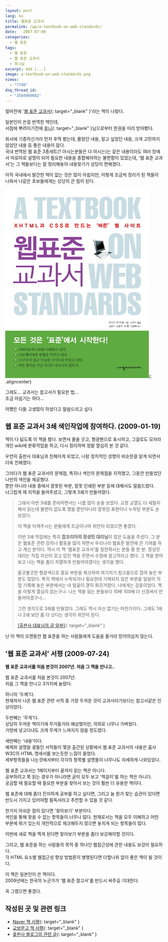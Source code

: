```yaml
---
layout: post
lang: ko
title: 웹표준 교과서
permalink: /wp/a-textbook-on-web-standards/
date:   2007-07-09
categories:
  - 웹 표준
tags:
  - 웹 표준
  - 웹 표준 교과서
  - 후니님
excerpt: ddd [...]
image: a-textbook-on-web-standards.png
views:
  - "7740"
dsq_thread_id:
  - "3584960682"
---
```


얼마전에 '[웹 표준 교과서](http://www.kyobobook.co.kr/product/detailViewKor.laf?mallGb=KOR&ejkGb=KOR&clickOrder=1AF&barcode=9788995527634){: target="_blank" }'라는 책이 나왔다.
  
일본인이 쓴걸 번역한 책인데,  
서점에 뿌려지기전에 [후니](http://hooney.net){: target="_blank" }님으로부터 한권을 미리 받아봤다.
  
회사에 기증하신거라 먼저 후딱 봤는데, 몰랐던 내용, 알고 싶었던 내용, 크게 고민하지 않았던 내용 등 좋은 내용이 많다.  
국내 번역된 웹 표준 3종세트(? 아시는분들은 다 아시는)는 같은 내용이라도 여러 장에서 따로따로 설명이 되어 필요한 내용을 종합해야하는 불편함이 있었는데, '웹 표준 교과서'는 그 책들보다는 잘 정리해놓아 내용찾기가 상당히 편해졌다.

아직 국내에서 발간한 책이 없는 것은 많이 아쉽지만, 이렇게 조금씩 정리가 된 책들이 나와서 나같은 초보들에게는 상당히 큰 힘이 된다.


![웹 표준 교과서 표지](/assets/img/2007/07.jpg){: .aligncenter}

그래도... 교과서는 참고서가 필요한 법...  
조금 아쉽기는 하다...

어쨌든 다들 고생많이 하셨다고 말씀드리고 싶다.  

## 웹 표준 교과서 3쇄 색인작업에 참여하다. (2009-01-19)

책이 다 닳도록 이 책을 봤다. 보면서 줄을 긋고, 형광펜으로 표시하고, 그걸로도 모자라 개인 wiki에 분류작업을 하고, 다시 정리하며 정말 열심히 본 것 같다.

우연히 출판사 대표님과 친해지게 되었고, 나랑 정치적인 성향이 비슷한걸 알게 되면서 더욱 친해졌다. 

그러다가 웹 표준 교과서의 문제점, 특히나 색인의 문제점을 지적했고, 그동안 만들었던 나만의 색인을 제공했다.  
뿐만 아니라 내용 중에서 잘못된 부분, 잘못 인쇄된 부분 등에 대해서도 말씀드렸다.  
너그럽게 제 지적을 들어주셨고, 그렇게 3쇄가 만들어졌다.

> 그래서 이번 3쇄를 준비하면서는 나름 많이 손을 보았다. 교정 교열도 더 세밀히 해서 읽는데 불편이 없도록 했을 뿐만아니라 잘못된 표현이나 누락된 부분도 손 보았다.
> 
> 이 책을 아껴주시는 분들에게 조금이나마 위안이 되었으면 좋겠다.
> 
> 이번 3쇄 작업에는 특히 **잡코리아의 장성민 대리님**이 많은 도움을 주셨다. 그 분은 웹표준 관련 강의나 활동을 많이 하면서 우리나라 웹표준 발전에 큰 기여를 하고 계신 분이다. 역시 이 책 '웹표준 교과서'를 칭찬하시는 분들 중 한 분. 장성민 대리는 직접 자신이 갖고 있던 책을 주면서 수정에 참고하라고 했다. 그 책을 받아보고 나는 책을 좀더 치열하게 만들어야겠다는 생각을 했다.
> 
> 울긋불긋한 형광색으로 중요 부분을 체크하며 여기저기 참고용으로 접어 놓은 부분도 많았다. 특히 책에서 누락되거나 필요한데 기재되지 않은 부분을 일일이 직접 기록해 놓은 부분에서는 내 얼굴이 괜히 화끈거렸다. 나에게는 감동이었다. 책을 이렇게 열심히 읽는구나. 나는 책을 읽는 분들보다 10배 100배 더 신경써서 만들어야겠구나...
> 
> 그런 생각으로 3쇄를 만들었다. 그래도 역시 자신 없기는 마찬가지다. 그래도 1쇄나 2쇄 보단 좀 더 낫다는 생각이 위안이 된다.
> 
> [[출판사 대표님의 글 일부]](http://blog.naver.com/aphro21/100060526174){: target="_blank" }

난 이 책이 오랜동안 웹 표준을 하는 사람들에게 도움을 줄거라 믿어의심치 않는다.

## '웹 표준 교과서' 서평 (2009-07-24)

**웹 표준 교과서를 처음 본것이 2007년. 처음 그 책을 만나고..**

웹 표준 교과서를 처음 본것이 2007년.  
처음 그 책을 만나고 3가지에 놀랐다.

하나의 '두께'다.  
현재까지 나온 웹 표준 관련 서적 중 가장 두꺼운 것이 교과서라기보다는 참고서같은 인상이었다.

두번째는 '무게'다.  
상당히 두꺼운 책이기에 무거울거라 예상했지만, 의외로 너무나 가벼웠다.  
가방에 넣고다녀도 크게 무게가 느껴지지 않을 정도였다.

세번째는 '내용'이다.  
예제와 설명을 곁들인 서적들이 몇권 출간된 상황에서 웹 표준 교과서의 내용은 흡사 W3C의 HTML 명세서를 보는듯한 느낌이 들었다.  
세부항목들을 나눈것에서부터 각각의 항목별 설명들이 너무나도 자세하게 나와있었다.

웹 표준 교과서는 1페이지부터 끝까지 읽는 책은 아니다.  
공부하려고 쭉 읽는 경우가 아니라면 굳이 모두 보고 '책걸이'를 하는 책은 아니다.  
궁금할 때 필요할 때 필요한 부분을 찾아서 보는 것이 훨씬 더 유용한 책이다.

웹 표준에 대해 좀더 진지하게 공부를 하고 싶다면, 그리고 늘 뭔가 찾는 습관이 있다면 반드시 가지고 있어야할 필독서라고 추천할 수 있을 것 같다.

한가지 아쉬운 점이 있다면 '찾아보기' 부분이다.  
색인을 통해 찾을 수 없는 항목들이 너무나 많다. 현재로서는 책을 모두 이해하고 어떤 부분에 뭐가 있는지 개인적으로 체크해두지 않으면 놓치게 되는 항목들이 많다.
  
이번에 새로 책을 찍게 된다면 찾아보기 부분을 좀더 보강해야할 것이다.

그리고, 웹 표준을 하는 사람들의 목적 중 하나인 웹접근성에 관한 내용도 보강이 필요하다.  
각 HTML 요소별 웹접근성 향상 방법론이 병행된다면 더할나위 없이 좋은 책이 될 것이다.

이 책은 일본인이 쓴 책이다.  
2009년에는 한국의 누군가가 '웹 표준 참고서'를 반드시 써주길 기대한다.
  
꼭 그랬으면 좋겠다.

## 작성된 곳 및 관련 링크

  * [Naver 책 서평](http://book.naver.com/bookdb/book_detail.php?bid=2953700&menu=nview&mode=unfold&sort=best&point=&page=1&find=off&display_seq=1864763){: target="_blank" }
  * [교보문고 책 서평](http://www.kyobobook.co.kr/product/detailViewKor.laf?ejkGb=KOR&mallGb=KOR&barcode=9788995527634&orderClick=LAG#review){: target="_blank" }
  * [춮판사 블로그의 관련 글](http://blog.naver.com/aphro21/100060526174){: target="_blank" }